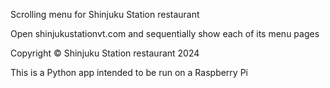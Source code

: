 Scrolling menu for Shinjuku Station restaurant

Open shinjukustationvt.com and sequentially show each of its menu pages

Copyright © Shinjuku Station restaurant 2024

This is a Python app intended to be run on a Raspberry Pi